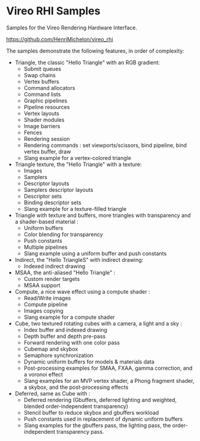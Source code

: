 # Vireo RHI Samples

Samples for the Vireo Rendering Hardware Interface.

https://github.com/HenriMichelon/vireo_rhi

The samples demonstrate the following features, in order of complexity:

- Triangle, the classic "Hello Triangle" with an RGB gradient:
  - Submit queues
  - Swap chains
  - Vertex buffers
  - Command allocators
  - Command lists
  - Graphic pipelines
  - Pipeline resources
  - Vertex layouts
  - Shader modules
  - Image barriers
  - Fences
  - Rendering session
  - Rendering commands : set viewports/scissors, bind pipeline, bind vertex buffer, draw
  - Slang example for a vertex-colored triangle
- Triangle texture, the "Hello Triangle" with a texture:
  - Images
  - Samplers
  - Descriptor layouts
  - Samplers descriptor layouts
  - Descriptor sets
  - Binding descriptor sets
  - Slang example for a texture-filled triangle
- Triangle with texture and buffers, more triangles with transparency and a shader-based material :
  - Uniform buffers
  - Color blending for transparency
  - Push constants
  - Multiple pipelines
  - Slang example using a uniform buffer and push constants
- Indirect, the "Hello TriangleS" with indirect drawing:
  - Indexed indirect drawing
- MSAA, the anti-aliased "Hello Triangle" :
  - Custom render targets
  - MSAA support
- Compute, a nice wave effect using a compute shader :
  - Read/Write images
  - Compute pipeline
  - Images copying
  - Slang example for a compute shader
- Cube, two textured rotating cubes with a camera, a light and a sky :
  - Index buffer and indexed drawing
  - Depth buffer and depth pre-pass
  - Forward rendering with one color pass
  - Cubemap and skybox
  - Semaphore synchronization
  - Dynamic uniform buffers for models & materials data
  - Post-processing examples for SMAA, FXAA, gamma correction, and a voronoi effect
  - Slang examples for an MVP vertex shader, a Phong fragment shader, a skybox, and the post-processing effects
- Deferred, same as Cube with :
  - Deferred rendering (Gbuffers, deferred lighting and weighted, blended order-independent transparency)
  - Stencil buffer to reduce skybox and gbuffers workload
  - Push constants used in replacement of dynamic uniform buffers
  - Slang examples for the gbuffers pass, the lighting pass, the order-independent transparency pass.